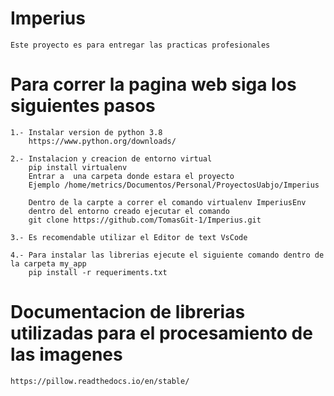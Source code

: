 # Imperius
    Este proyecto es para entregar las practicas profesionales

# Para correr la pagina web siga los siguientes pasos
    1.- Instalar version de python 3.8
        https://www.python.org/downloads/

    2.- Instalacion y creacion de entorno virtual 
        pip install virtualenv
        Entrar a  una carpeta donde estara el proyecto
        Ejemplo /home/metrics/Documentos/Personal/ProyectosUabjo/Imperius

        Dentro de la carpte a correr el comando virtualenv ImperiusEnv
        dentro del entorno creado ejecutar el comando 
        git clone https://github.com/TomasGit-1/Imperius.git

    3.- Es recomendable utilizar el Editor de text VsCode

    4.- Para instalar las librerias ejecute el siguiente comando dentro de la carpeta my_app
        pip install -r requeriments.txt 
        
# Documentacion de librerias utilizadas para el procesamiento de las imagenes
    https://pillow.readthedocs.io/en/stable/
